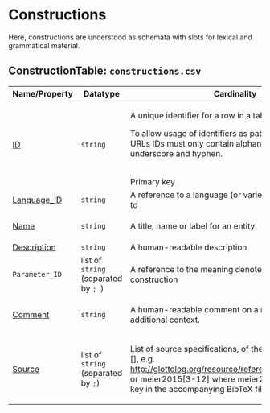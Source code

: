 # Constructions
Here, constructions are understood as schemata with slots for lexical and grammatical material.

## ConstructionTable: `constructions.csv`

Name/Property | Datatype | Cardinality | Description
 --- | --- | --- | --- 
[ID](http://cldf.clld.org/v1.0/terms.rdf#id) | `string` | <div>             <p>A unique identifier for a row in a table.</p>             <p>                 To allow usage of identifiers as path components of URLs                 IDs must only contain alphanumeric characters, underscore and hyphen.             </p>         </div>         <br>Primary key
[Language_ID](http://cldf.clld.org/v1.0/terms.rdf#languageReference) | `string` | A reference to a language (or variety) the form belongs to
[Name](http://cldf.clld.org/v1.0/terms.rdf#name) | `string` | <div>             <p>A title, name or label for an entity.</p>         </div>         
[Description](http://cldf.clld.org/v1.0/terms.rdf#description) | `string` | A human-readable description
`Parameter_ID` | list of `string` (separated by `; `) | A reference to the meaning denoted by the construction
[Comment](http://cldf.clld.org/v1.0/terms.rdf#comment) | `string` | <div>             <p>                 A human-readable comment on a resource, providing additional context.             </p>         </div>         
[Source](http://cldf.clld.org/v1.0/terms.rdf#source) | list of `string` (separated by `;`) | <div>             <p>List of source specifications, of the form &lt;source_ID&gt;[],                 e.g. http://glottolog.org/resource/reference/id/318814[34], or meier2015[3-12]             where meier2015 is a citation key in the accompanying BibTeX file.</p>         </div>         